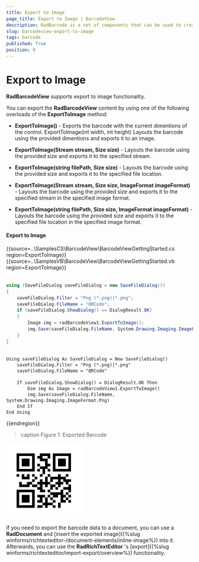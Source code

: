 ```yaml
---
title: Export to Image
page_title: Export to Image | BarcodeView
description: RadBarcode is a set of components that can be used to create, show and read barcodes. 
slug: barcodeview-export-to-image 
tags: barcode
published: True
position: 0 
---
```


# Export to Image

**RadBarcodeView** supports export to image functionality.

You can export the **RadBarcodeView** content by using one of the following overloads of the **ExportToImage** method:

* **ExportToImage()** - Exports the barcode with the current dimentions of the control.
ExportToImage(int width, int height) 	Layouts the barcode using the provided dimentions and exports it to an image.

* **ExportToImage(Stream stream, Size size)** - Layouts the barcode using the provided size and exports it to the specified stream.

* **ExportToImage(string filePath, Size size)** - Layouts the barcode using the provided size and exports it to the specified file location.

* **ExportToImage(Stream stream, Size size, ImageFormat imageFormat)** - Layouts the barcode using the provided size and exports it to the specified stream in the specified image format.

* **ExportToImage(string filePath, Size size, ImageFormat imageFormat)** - Layouts the barcode using the provided size and exports it to the specified file location in the specified image format.

#### Export to Image

{{source=..\SamplesCS\BarcodeView\BarcodeViewGettingStarted.cs region=ExportToImage}} 
{{source=..\SamplesVB\BarcodeView\BarcodeViewGettingStarted.vb region=ExportToImage}} 

````C#

using (SaveFileDialog saveFileDialog = new SaveFileDialog())
{
    saveFileDialog.Filter = "Png (*.png)|*.png";
    saveFileDialog.FileName = "QRCode";
    if (saveFileDialog.ShowDialog() == DialogResult.OK)
    {
        Image img = radBarcodeView1.ExportToImage();
        img.Save(saveFileDialog.FileName, System.Drawing.Imaging.ImageFormat.Png);
    }
}           

````
````VB.NET

Using saveFileDialog As SaveFileDialog = New SaveFileDialog()
    saveFileDialog.Filter = "Png (*.png)|*.png"
    saveFileDialog.FileName = "QRCode"

    If saveFileDialog.ShowDialog() = DialogResult.OK Then
        Dim img As Image = radBarcodeView1.ExportToImage()
        img.Save(saveFileDialog.FileName, System.Drawing.Imaging.ImageFormat.Png)
    End If
End Using

````

{{endregion}} 

>caption Figure 1: Exported Barcode

![barcode-how-to-export-to-image 001](images/barcode-how-to-export-to-image001.png)

If you need to export the barcode data to a document, you can use a __RadDocument__ and [insert the exported image]({%slug winforms/richtexteditor-/document-elements/inline-image%}) into it. Afterwards, you can use the __RadRichTextEditor__ 's [export]({%slug winforms/richtexteditor/import-export/overview%}) functionality.

 
        
